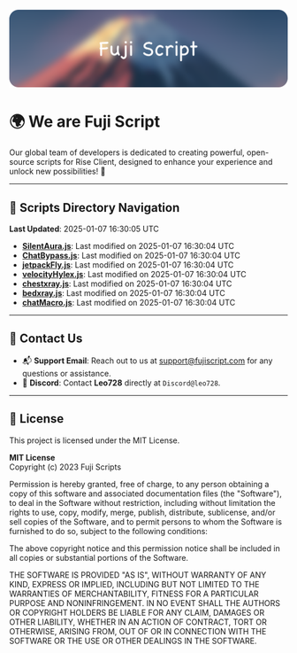 ![Banner](.github/b.webp)

# 🌍 **We are Fuji Script**

Our global team of developers is dedicated to creating powerful, open-source scripts for Rise Client, designed to enhance your experience and unlock new possibilities! 🌟

---
<!-- SCRIPTS_NAVIGATION_START -->
## 📂 **Scripts Directory Navigation**

**Last Updated**: 2025-01-07 16:30:05 UTC

- **[SilentAura.js](scripts/SilentAura.js)**: Last modified on 2025-01-07 16:30:04 UTC
- **[ChatBypass.js](scripts/ChatBypass.js)**: Last modified on 2025-01-07 16:30:04 UTC
- **[jetpackFly.js](scripts/jetpackFly.js)**: Last modified on 2025-01-07 16:30:04 UTC
- **[velocityHylex.js](scripts/velocityHylex.js)**: Last modified on 2025-01-07 16:30:04 UTC
- **[chestxray.js](scripts/chestxray.js)**: Last modified on 2025-01-07 16:30:04 UTC
- **[bedxray.js](scripts/bedxray.js)**: Last modified on 2025-01-07 16:30:04 UTC
- **[chatMacro.js](scripts/chatMacro.js)**: Last modified on 2025-01-07 16:30:04 UTC

<!-- SCRIPTS_NAVIGATION_END -->

---

## 💬 **Contact Us**  
- 📬 **Support Email**: Reach out to us at [support@fujiscript.com](mailto:support@fujiscript.com) for any questions or assistance.  
- 💬 **Discord**: Contact **Leo728** directly at `Discord@leo728`.

---

## 📜 **License**

This project is licensed under the MIT License.  

**MIT License**  
Copyright (c) 2023 Fuji Scripts  

Permission is hereby granted, free of charge, to any person obtaining a copy of this software and associated documentation files (the "Software"), to deal in the Software without restriction, including without limitation the rights to use, copy, modify, merge, publish, distribute, sublicense, and/or sell copies of the Software, and to permit persons to whom the Software is furnished to do so, subject to the following conditions:  

The above copyright notice and this permission notice shall be included in all copies or substantial portions of the Software.  

THE SOFTWARE IS PROVIDED "AS IS", WITHOUT WARRANTY OF ANY KIND, EXPRESS OR IMPLIED, INCLUDING BUT NOT LIMITED TO THE WARRANTIES OF MERCHANTABILITY, FITNESS FOR A PARTICULAR PURPOSE AND NONINFRINGEMENT. IN NO EVENT SHALL THE AUTHORS OR COPYRIGHT HOLDERS BE LIABLE FOR ANY CLAIM, DAMAGES OR OTHER LIABILITY, WHETHER IN AN ACTION OF CONTRACT, TORT OR OTHERWISE, ARISING FROM, OUT OF OR IN CONNECTION WITH THE SOFTWARE OR THE USE OR OTHER DEALINGS IN THE SOFTWARE.  
